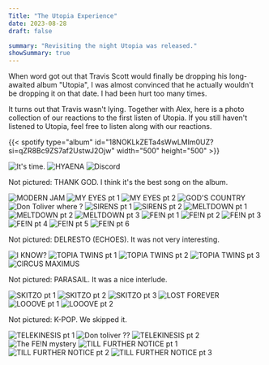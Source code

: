 ```yaml
---
Title: "The Utopia Experience"
date: 2023-08-28
draft: false

summary: "Revisiting the night Utopia was released."
showSummary: true
---
```


When word got out that Travis Scott would finally be dropping his long-awaited album "Utopia", I was almost convinced that he actually wouldn't be dropping it on that date. I had been hurt too many times.

It turns out that Travis wasn't lying. Together with Alex, here is a photo collection of our reactions to the first listen of Utopia. If you still haven't listened to Utopia, feel free to listen along with our reactions.

<!-- utopia-->{{< spotify type="album" id="18NOKLkZETa4sWwLMIm0UZ?si=qZR8Bc9ZS7af2UstwJ2Ojw" width="500" height="500" >}}

![It's time.](1.png "We are ready for battle.")
![HYAENA](2.png "HYAENA showed early promise for the album.")
![Discord](3.png "We weren't the only ones ready for Utopia.")

Not pictured: THANK GOD. I think it's the best song on the album.

![MODERN JAM](4.png "We couldn't figure out who was the guest feature on MODERN JAM. It was Teezo Touchdown.")
![MY EYES pt 1](5real.png "MY EYES had us fooled in the first half, not gonna lie.")
![MY EYES pt 2](5.png "Then Sampha hops on the track before Travis goes all in with his verse. ")
![GOD'S COUNTRY](6.png "GOD'S COUNTRY is a little silly.")
![Don Toliver where ?](7.png "The first of many 'where is Don Toliver ?' from Alex.")
![SIRENS pt 1](8.png "SIRENS is a little silly.")
![SIRENS pt 2](9.png "SIRENS is very silly.")
![MELTDOWN pt 1](10.png "Drake.")
![MELTDOWN pt 2](11.png "BNYX did an incredible job with the second beat. The tie fighter sample is hard.")
![MELTDOWN pt 3](12.png "3 beats, just like SICKO MODE.")
![FE!N pt 1](13.png "I did not believe it was Carti at the beginning of FE!N. It actually was not Carti.")
![FE!N pt 2](14.png "Mike Dean did not produce this beat.")
![FE!N pt 3](15.png "POV: you just walked into the Dracula final boss fight in Castlevania and FE!N starts playing.")
![FE!N pt 4](16.png "Like everyone else, we could not figure out who was on the second half of the song.")
![FE!N pt 5](17.png "We still couldn't figure it out.")
![FE!N pt 6](18.png "Genius was wrong.")

Not pictured: DELRESTO (ECHOES). It was not very interesting.

![I KNOW?](19.png "The cleanest production on the album goes to I KNOW?.")
![TOPIA TWINS pt 1](20.png "The relaxed, calm vibe of I KNOW? is suddenly cut by the brazen TOPIA TWINS.")
![TOPIA TWINS pt 2](21.png "21 Savage.")
![TOPIA TWINS pt 3](22.png "TOPIA TWINS is suddenly cut off by Swae Lee.")
![CIRCUS MAXIMUS](23.png "Me personally, I have never had my airpods go out of sync.")

Not pictured: PARASAIL. It was a nice interlude.

![SKITZO pt 1](24.png "We place our bets on how many beat switches SKITZO will have.")
![SKITZO pt 2](25.png "The first beat switch.")
![SKITZO pt 3](26.png "I won the beat switch bet, with 3.")
![LOST FOREVER](27.png "Westside Gunn makes his appearance on the album, along with his classic adlibs.")
![LOOOVE pt 1](28.png "I don't know why Alex typed LOONA. Made me think LOONA was on the track or something.")
![LOOOVE pt 2](29.png "The weird sounds of LOOOVE are ended with a solid Kid Cudi verse.")

Not pictured: K-POP. We skipped it.

![TELEKINESIS pt 1](30.png "TELEKINESIS sounds like a radar pinging the location of an object.")
![Don toliver ??](31.png "Alex is still hoping for a Don Toliver feature. And we can't forget about NAV.")
![TELEKINESIS pt 2](32.png "SZA finishes TELEKINESIS with a beautiful verse.")
![The FE!N mystery](33.png "Genius was very confused.")
![TILL FURTHER NOTICE pt 1](34.png "Metro Boomin delivers with a classic Metro beat.")
![TILL FURTHER NOTICE pt 2](35.png "21 Savage is back.")
![TILL FURTHER NOTICE pt 3](36.png "Don Toliver was in fact, not on Utopia.")

